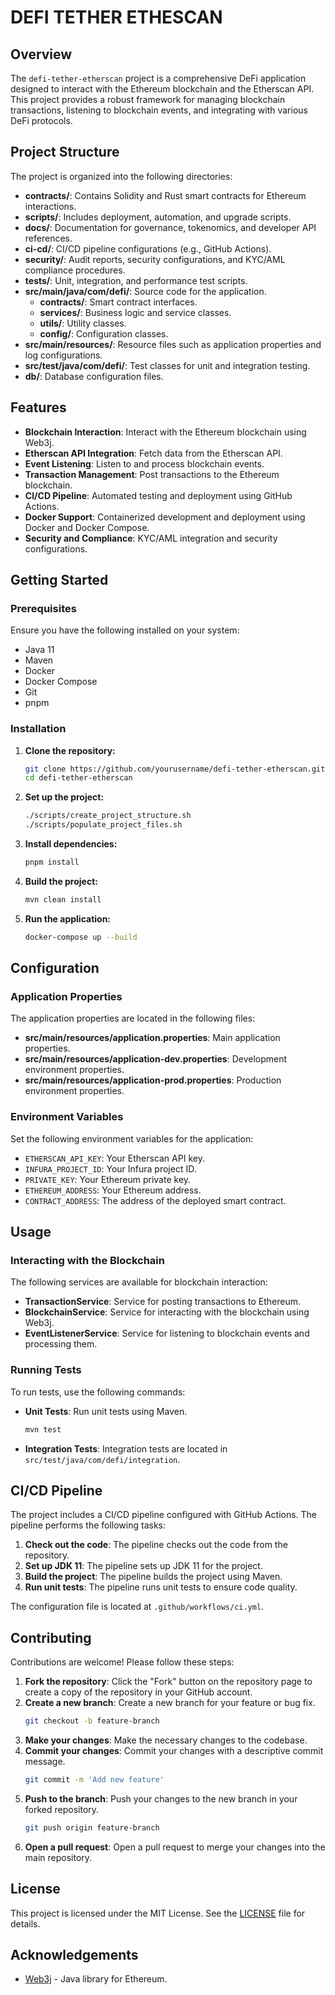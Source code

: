 # DEFI TETHER ETHESCAN

## Overview

The `defi-tether-etherscan` project is a comprehensive DeFi application designed to interact with the Ethereum blockchain and the Etherscan API. This project provides a robust framework for managing blockchain transactions, listening to blockchain events, and integrating with various DeFi protocols.

## Project Structure

The project is organized into the following directories:

- **contracts/**: Contains Solidity and Rust smart contracts for Ethereum interactions.
- **scripts/**: Includes deployment, automation, and upgrade scripts.
- **docs/**: Documentation for governance, tokenomics, and developer API references.
- **ci-cd/**: CI/CD pipeline configurations (e.g., GitHub Actions).
- **security/**: Audit reports, security configurations, and KYC/AML compliance procedures.
- **tests/**: Unit, integration, and performance test scripts.
- **src/main/java/com/defi/**: Source code for the application.
  - **contracts/**: Smart contract interfaces.
  - **services/**: Business logic and service classes.
  - **utils/**: Utility classes.
  - **config/**: Configuration classes.
- **src/main/resources/**: Resource files such as application properties and log configurations.
- **src/test/java/com/defi/**: Test classes for unit and integration testing.
- **db/**: Database configuration files.

## Features

- **Blockchain Interaction**: Interact with the Ethereum blockchain using Web3j.
- **Etherscan API Integration**: Fetch data from the Etherscan API.
- **Event Listening**: Listen to and process blockchain events.
- **Transaction Management**: Post transactions to the Ethereum blockchain.
- **CI/CD Pipeline**: Automated testing and deployment using GitHub Actions.
- **Docker Support**: Containerized development and deployment using Docker and Docker Compose.
- **Security and Compliance**: KYC/AML integration and security configurations.

## Getting Started

### Prerequisites

Ensure you have the following installed on your system:

- Java 11
- Maven
- Docker
- Docker Compose
- Git
- pnpm

### Installation

1. **Clone the repository:**
   ```bash
   git clone https://github.com/yourusername/defi-tether-etherscan.git
   cd defi-tether-etherscan
   ```

2. **Set up the project:**
   ```bash
   ./scripts/create_project_structure.sh
   ./scripts/populate_project_files.sh
   ```

3. **Install dependencies:**
   ```bash
   pnpm install
   ```

4. **Build the project:**
   ```bash
   mvn clean install
   ```

5. **Run the application:**
   ```bash
   docker-compose up --build
   ```

## Configuration

### Application Properties

The application properties are located in the following files:

- **src/main/resources/application.properties**: Main application properties.
- **src/main/resources/application-dev.properties**: Development environment properties.
- **src/main/resources/application-prod.properties**: Production environment properties.

### Environment Variables

Set the following environment variables for the application:

- `ETHERSCAN_API_KEY`: Your Etherscan API key.
- `INFURA_PROJECT_ID`: Your Infura project ID.
- `PRIVATE_KEY`: Your Ethereum private key.
- `ETHEREUM_ADDRESS`: Your Ethereum address.
- `CONTRACT_ADDRESS`: The address of the deployed smart contract.

## Usage

### Interacting with the Blockchain

The following services are available for blockchain interaction:

- **TransactionService**: Service for posting transactions to Ethereum.
- **BlockchainService**: Service for interacting with the blockchain using Web3j.
- **EventListenerService**: Service for listening to blockchain events and processing them.

### Running Tests

To run tests, use the following commands:

- **Unit Tests**: Run unit tests using Maven.
  ```bash
  mvn test
  ```

- **Integration Tests**: Integration tests are located in `src/test/java/com/defi/integration`.

## CI/CD Pipeline

The project includes a CI/CD pipeline configured with GitHub Actions. The pipeline performs the following tasks:

1. **Check out the code**: The pipeline checks out the code from the repository.
2. **Set up JDK 11**: The pipeline sets up JDK 11 for the project.
3. **Build the project**: The pipeline builds the project using Maven.
4. **Run unit tests**: The pipeline runs unit tests to ensure code quality.

The configuration file is located at `.github/workflows/ci.yml`.

## Contributing

Contributions are welcome! Please follow these steps:

1. **Fork the repository**: Click the "Fork" button on the repository page to create a copy of the repository in your GitHub account.
2. **Create a new branch**: Create a new branch for your feature or bug fix.
   ```bash
   git checkout -b feature-branch
   ```
3. **Make your changes**: Make the necessary changes to the codebase.
4. **Commit your changes**: Commit your changes with a descriptive commit message.
   ```bash
   git commit -m 'Add new feature'
   ```
5. **Push to the branch**: Push your changes to the new branch in your forked repository.
   ```bash
   git push origin feature-branch
   ```
6. **Open a pull request**: Open a pull request to merge your changes into the main repository.

## License

This project is licensed under the MIT License. See the [LICENSE](LICENSE) file for details.

## Acknowledgements

- [Web3j](https://github.com/web3j/web3j) - Java library for Ethereum.
